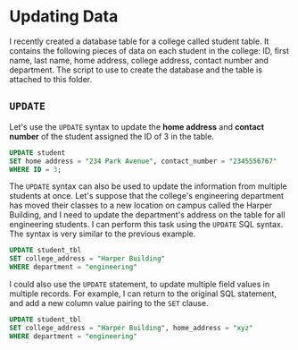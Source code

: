 # Updating Data

I recently created a database table for a college called student table. It contains the following pieces of data on each student in the college: ID, first name, last name, home address, college address, contact number and department. The script to use to create the database and the table is attached to this folder.


## `UPDATE`

Let's use the `UPDATE` syntax to update the **home address** and **contact number** of the student assigned the ID of 3 in the table.


```sql
UPDATE student
SET home address = "234 Park Avenue", contact_number = "2345556767"
WHERE ID = 3;

```

The `UPDATE` syntax can also be used to update the information from multiple students at once. Let's suppose that the college's engineering department has moved their classes to a new location on campus called the Harper Building, and I need to update the department's address on the table for all engineering students. I can perform this task using the `UPDATE` SQL syntax. The syntax is very similar to the previous example.


```sql
UPDATE student_tbl
SET college_address = "Harper Building"
WHERE department = "engineering"

```

I could also use the `UPDATE` statement, to update multiple field values in multiple records. For example, I can return to the original SQL statement, and add a new column value pairing to the `SET` clause.


```sql
UPDATE student_tbl
SET college_address = "Harper Building", home_address = "xyz"
WHERE department = "engineering"

```
